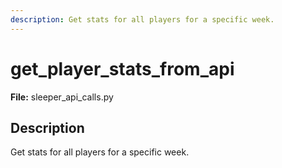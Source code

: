 ```yaml
---
description: Get stats for all players for a specific week.
---
```


# get_player_stats_from_api

**File:** sleeper_api_calls.py

## Description

Get stats for all players for a specific week.

